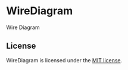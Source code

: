 WireDiagram
===========

Wire Diagram

## License

WireDiagram is licensed under the [MIT license](LICENSE.TXT).
